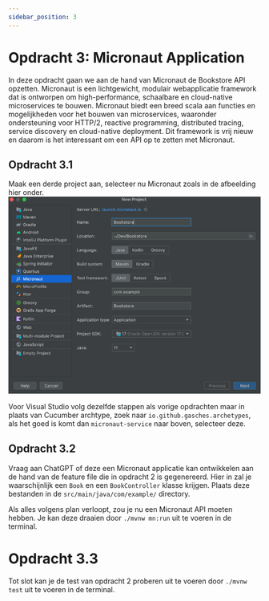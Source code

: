 ```yaml
---
sidebar_position: 3
---
```


# Opdracht 3: Micronaut Application

In deze opdracht gaan we aan de hand van Micronaut de Bookstore API opzetten. Micronaut is een lichtgewicht, modulair
webapplicatie framework dat is ontworpen om high-performance, schaalbare en cloud-native microservices te bouwen.
Micronaut biedt een breed scala aan functies en mogelijkheden voor het bouwen van microservices, waaronder ondersteuning
voor HTTP/2, reactive programming, distributed tracing, service discovery en cloud-native deployment.
Dit framework is vrij nieuw en daarom is het interessant om een API op te zetten met Micronaut.

## Opdracht 3.1

Maak een derde project aan, selecteer nu Micronaut zoals in de afbeelding hier onder.
![micronaut.png](micronaut.png)

Voor Visual Studio volg dezelfde stappen als vorige opdrachten maar in plaats van Cucumber archtype,
zoek naar `io.github.gasches.archetypes`, als het goed is komt dan `micronaut-service` naar boven, selecteer deze.

## Opdracht 3.2

Vraag aan ChatGPT of deze een Micronaut applicatie kan ontwikkelen aan de hand van de feature file die in opdracht 2 is
gegenereerd.
Hier in zal je waarschijnlijk een `Book` en een `BookController` klasse krijgen. Plaats deze bestanden in
de `src/main/java/com/example/` directory.

Als alles volgens plan verloopt, zou je nu een Micronaut API moeten hebben. Je kan deze draaien door `./mvnw mn:run` uit
te voeren in de terminal.

# Opdracht 3.3

Tot slot kan je de test van opdracht 2 proberen uit te voeren door `./mvnw test` uit te voeren in de terminal.



